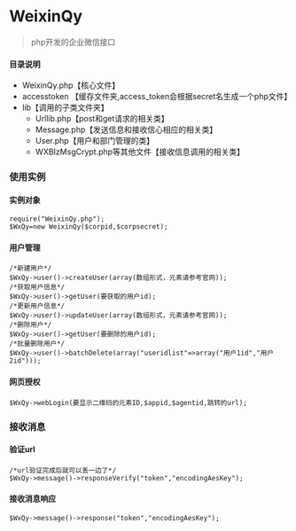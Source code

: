 # WeixinQy
> php开发的企业微信接口

#### 目录说明
* WeixinQy.php【核心文件】
* accesstoken 【缓存文件夹,access_token会根据secret名生成一个php文件】
* lib【调用的子类文件夹】
    * Urllib.php【post和get请求的相关类】
    * Message.php【发送信息和接收信心相应的相关类】   
    * User.php【用户和部门管理的类】
    * WXBIzMsgCrypt.php等其他文件【接收信息调用的相关类】
    
### 使用实例

#### 实例对象

```
require("WeixinQy.php");
$WxQy=new WeixinQy($corpid,$corpsecret);
```

#### 用户管理

```
/*新建用户*/
$WxQy->user()->createUser(array(数组形式，元素请参考官网));
/*获取用户信息*/
$WxQy->user()->getUser(要获取的用户id);
/*更新用户信息*/
$WxQy->user()->updateUser(array(数组形式，元素请参考官网));
/*删除用户*/
$WxQy->user()->getUser(要删除的用户id);
/*批量删除用户*/
$WxQy->user()->batchDelete(array("useridlist"=>array("用户1id","用户2id")));
```

#### 网页授权

```
$WxQy->webLogin(要显示二维码的元素ID,$appid,$agentid,跳转的url);
```

### 接收消息

#### 验证url
```
/*url验证完成后就可以丢一边了*/
$WxQy->message()->responseVerify("token","encodingAesKey");
```

#### 接收消息响应
```
$WxQy->message()->response("token","encodingAesKey");
```
